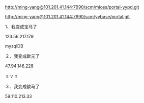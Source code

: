 [http://ming-yang@101.201.41.144:7990/scm/mioss/portal-yypd.git](http://ming-yang@101.201.41.144:7990/scm/mioss/portal-yypd.git)

[http://ming-yang@101.201.41.144:7990/scm/yybase/portal.git](http://ming-yang@101.201.41.144:7990/scm/yybase/portal.git)





1、我变成宝马了

123.56.217.179

mysqlDB

２、我变成欧元了

47.94.146.228

ｓｖｎ

３、我变成骏马了

59.110.213.33



